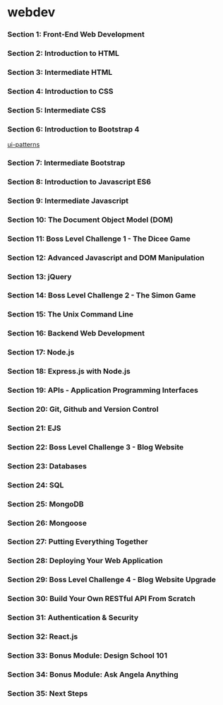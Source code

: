 # webdev

### Section 1: Front-End Web Development

### Section 2: Introduction to HTML

### Section 3: Intermediate HTML

### Section 4: Introduction to CSS

### Section 5: Intermediate CSS

### Section 6: Introduction to Bootstrap 4

[ui-patterns](https://ui-patterns.com/)

### Section 7: Intermediate Bootstrap

### Section 8: Introduction to Javascript ES6

### Section 9: Intermediate Javascript

### Section 10: The Document Object Model (DOM)

### Section 11: Boss Level Challenge 1 - The Dicee Game

### Section 12: Advanced Javascript and DOM Manipulation

### Section 13: jQuery

### Section 14: Boss Level Challenge 2 - The Simon Game

### Section 15: The Unix Command Line

### Section 16: Backend Web Development

### Section 17: Node.js

### Section 18: Express.js with Node.js

### Section 19: APIs - Application Programming Interfaces

### Section 20: Git, Github and Version Control

### Section 21: EJS

### Section 22: Boss Level Challenge 3 - Blog Website

### Section 23: Databases

### Section 24: SQL

### Section 25: MongoDB

### Section 26: Mongoose

### Section 27: Putting Everything Together

### Section 28: Deploying Your Web Application

### Section 29: Boss Level Challenge 4 - Blog Website Upgrade

### Section 30: Build Your Own RESTful API From Scratch

### Section 31: Authentication & Security

### Section 32: React.js

### Section 33: Bonus Module: Design School 101

### Section 34: Bonus Module: Ask Angela Anything

### Section 35: Next Steps
